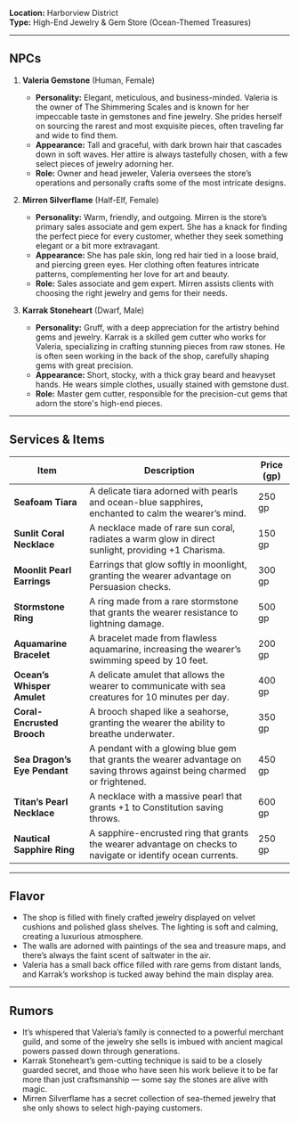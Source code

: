 **Location:** Harborview District  
**Type:** High-End Jewelry & Gem Store (Ocean-Themed Treasures)

---

## NPCs

1. **Valeria Gemstone** (Human, Female)
    
    - **Personality:** Elegant, meticulous, and business-minded. Valeria is the owner of The Shimmering Scales and is known for her impeccable taste in gemstones and fine jewelry. She prides herself on sourcing the rarest and most exquisite pieces, often traveling far and wide to find them.
    - **Appearance:** Tall and graceful, with dark brown hair that cascades down in soft waves. Her attire is always tastefully chosen, with a few select pieces of jewelry adorning her.
    - **Role:** Owner and head jeweler, Valeria oversees the store’s operations and personally crafts some of the most intricate designs.
2. **Mirren Silverflame** (Half-Elf, Female)
    
    - **Personality:** Warm, friendly, and outgoing. Mirren is the store’s primary sales associate and gem expert. She has a knack for finding the perfect piece for every customer, whether they seek something elegant or a bit more extravagant.
    - **Appearance:** She has pale skin, long red hair tied in a loose braid, and piercing green eyes. Her clothing often features intricate patterns, complementing her love for art and beauty.
    - **Role:** Sales associate and gem expert. Mirren assists clients with choosing the right jewelry and gems for their needs.
3. **Karrak Stoneheart** (Dwarf, Male)
    
    - **Personality:** Gruff, with a deep appreciation for the artistry behind gems and jewelry. Karrak is a skilled gem cutter who works for Valeria, specializing in crafting stunning pieces from raw stones. He is often seen working in the back of the shop, carefully shaping gems with great precision.
    - **Appearance:** Short, stocky, with a thick gray beard and heavyset hands. He wears simple clothes, usually stained with gemstone dust.
    - **Role:** Master gem cutter, responsible for the precision-cut gems that adorn the store's high-end pieces.

---

## Services & Items

|Item|Description|Price (gp)|
|---|---|---|
|**Seafoam Tiara**|A delicate tiara adorned with pearls and ocean-blue sapphires, enchanted to calm the wearer’s mind.|250 gp|
|**Sunlit Coral Necklace**|A necklace made of rare sun coral, radiates a warm glow in direct sunlight, providing +1 Charisma.|150 gp|
|**Moonlit Pearl Earrings**|Earrings that glow softly in moonlight, granting the wearer advantage on Persuasion checks.|300 gp|
|**Stormstone Ring**|A ring made from a rare stormstone that grants the wearer resistance to lightning damage.|500 gp|
|**Aquamarine Bracelet**|A bracelet made from flawless aquamarine, increasing the wearer’s swimming speed by 10 feet.|200 gp|
|**Ocean’s Whisper Amulet**|A delicate amulet that allows the wearer to communicate with sea creatures for 10 minutes per day.|400 gp|
|**Coral-Encrusted Brooch**|A brooch shaped like a seahorse, granting the wearer the ability to breathe underwater.|350 gp|
|**Sea Dragon’s Eye Pendant**|A pendant with a glowing blue gem that grants the wearer advantage on saving throws against being charmed or frightened.|450 gp|
|**Titan’s Pearl Necklace**|A necklace with a massive pearl that grants +1 to Constitution saving throws.|600 gp|
|**Nautical Sapphire Ring**|A sapphire-encrusted ring that grants the wearer advantage on checks to navigate or identify ocean currents.|250 gp|

---

## Flavor

- The shop is filled with finely crafted jewelry displayed on velvet cushions and polished glass shelves. The lighting is soft and calming, creating a luxurious atmosphere.
- The walls are adorned with paintings of the sea and treasure maps, and there’s always the faint scent of saltwater in the air.
- Valeria has a small back office filled with rare gems from distant lands, and Karrak’s workshop is tucked away behind the main display area.

---

## Rumors

- It’s whispered that Valeria’s family is connected to a powerful merchant guild, and some of the jewelry she sells is imbued with ancient magical powers passed down through generations.
- Karrak Stoneheart’s gem-cutting technique is said to be a closely guarded secret, and those who have seen his work believe it to be far more than just craftsmanship — some say the stones are alive with magic.
- Mirren Silverflame has a secret collection of sea-themed jewelry that she only shows to select high-paying customers.